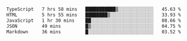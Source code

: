 <!--START_SECTION:waka-->

```txt
TypeScript   7 hrs 58 mins   ███████████▒░░░░░░░░░░░░░   45.63 %
HTML         5 hrs 55 mins   ████████▒░░░░░░░░░░░░░░░░   33.93 %
JavaScript   1 hr 30 mins    ██░░░░░░░░░░░░░░░░░░░░░░░   08.66 %
JSON         49 mins         █▒░░░░░░░░░░░░░░░░░░░░░░░   04.75 %
Markdown     36 mins         █░░░░░░░░░░░░░░░░░░░░░░░░   03.52 %
```

<!--END_SECTION:waka-->
